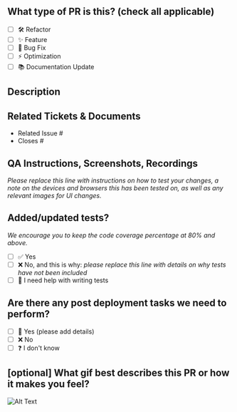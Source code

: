 ## What type of PR is this? (check all applicable)

- [ ] 🛠️ Refactor
- [ ] ✨ Feature
- [ ] 🐛 Bug Fix
- [ ] ⚡ Optimization
- [ ] 📚 Documentation Update

## Description

## Related Tickets & Documents

- Related Issue #
- Closes #

## QA Instructions, Screenshots, Recordings

_Please replace this line with instructions on how to test your changes, a note
on the devices and browsers this has been tested on, as well as any relevant
images for UI changes._


## Added/updated tests?
_We encourage you to keep the code coverage percentage at 80% and above._

- [ ] ✅ Yes
- [ ] ❌ No, and this is why: _please replace this line with details on why tests
  have not been included_
- [ ] 🤔 I need help with writing tests

## Are there any post deployment tasks we need to perform?
- [ ] 📝 Yes (please add details)
- [ ] ❌ No
- [ ] ❓ I don't know

## [optional] What gif best describes this PR or how it makes you feel?
![Alt Text](https://media.giphy.com/media/xNBcChLQt7s9a/giphy.gif?cid=790b76110nm03zf29woxqwx7euymmffakb8valf74ione1sn&ep=v1_gifs_search&rid=giphy.gif&ct=g)
```
